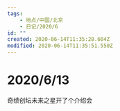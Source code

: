 ```yaml
---
tags:
    - 地点/中国/北京
    - 日记/2020/6
id: ""
created: 2020-06-14T11:35:28.604Z
modified: 2020-06-14T11:35:51.550Z
---
```

# 2020/6/13

奇绩创坛未来之星开了个介绍会
